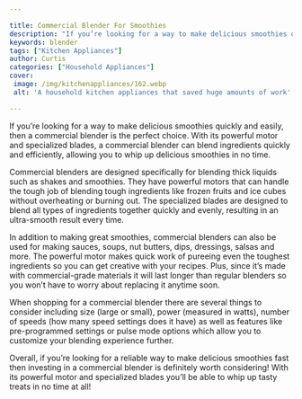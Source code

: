 ```yaml
---

title: Commercial Blender For Smoothies
description: "If you’re looking for a way to make delicious smoothies quickly and easily, then a commercial blender is the perfect choice. With ...get more detail"
keywords: blender
tags: ["Kitchen Appliances"]
author: Curtis
categories: ["Household Appliances"]
cover: 
 image: /img/kitchenappliances/162.webp
 alt: 'A household kitchen appliances that saved huge amounts of work'

---
```


If you’re looking for a way to make delicious smoothies quickly and easily, then a commercial blender is the perfect choice. With its powerful motor and specialized blades, a commercial blender can blend ingredients quickly and efficiently, allowing you to whip up delicious smoothies in no time.

Commercial blenders are designed specifically for blending thick liquids such as shakes and smoothies. They have powerful motors that can handle the tough job of blending tough ingredients like frozen fruits and ice cubes without overheating or burning out. The specialized blades are designed to blend all types of ingredients together quickly and evenly, resulting in an ultra-smooth result every time.

In addition to making great smoothies, commercial blenders can also be used for making sauces, soups, nut butters, dips, dressings, salsas and more. The powerful motor makes quick work of pureeing even the toughest ingredients so you can get creative with your recipes. Plus, since it’s made with commercial-grade materials it will last longer than regular blenders so you won’t have to worry about replacing it anytime soon. 

When shopping for a commercial blender there are several things to consider including size (large or small), power (measured in watts), number of speeds (how many speed settings does it have) as well as features like pre-programmed settings or pulse mode options which allow you to customize your blending experience further. 
 
Overall, if you’re looking for a reliable way to make delicious smoothies fast then investing in a commercial blender is definitely worth considering! With its powerful motor and specialized blades you’ll be able to whip up tasty treats in no time at all!

